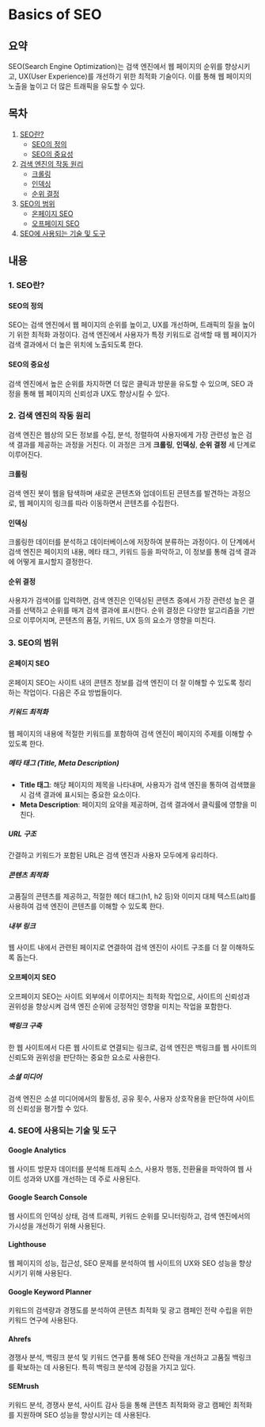 # Basics of SEO

<!-- ================================================== -->

## 요약

SEO(Search Engine Optimization)는 검색 엔진에서 웹 페이지의 순위를 향상시키고, UX(User Experience)를 개선하기 위한 최적화 기술이다. 이를 통해 웹 페이지의 노출을 높이고 더 많은 트래픽을 유도할 수 있다.

<!-- ================================================== -->

## 목차

1. [SEO란?](#1-seo란)
   - [SEO의 정의](#seo의-정의)
   - [SEO의 중요성](#seo의-중요성)
2. [검색 엔진의 작동 원리](#2-검색-엔진의-작동-원리)
   - [크롤링](#크롤링)
   - [인덱싱](#인덱싱)
   - [순위 결정](#순위-결정)
3. [SEO의 범위](#3-seo의-범위)
   - [온페이지 SEO](#온페이지-seo)
   - [오프페이지 SEO](#오프페이지-seo)
4. [SEO에 사용되는 기술 및 도구](#4-seo에-사용되는-기술-및-도구)

<!-- ================================================== -->

## 내용

### 1. SEO란?

#### SEO의 정의

SEO는 검색 엔진에서 웹 페이지의 순위를 높이고, UX를 개선하며, 트래픽의 질을 높이기 위한 최적화 과정이다. 검색 엔진에서 사용자가 특정 키워드로 검색할 때 웹 페이지가 검색 결과에서 더 높은 위치에 노출되도록 한다.

#### SEO의 중요성

검색 엔진에서 높은 순위를 차지하면 더 많은 클릭과 방문을 유도할 수 있으며, SEO 과정을 통해 웹 페이지의 신뢰성과 UX도 향상시킬 수 있다.

### 2. 검색 엔진의 작동 원리

검색 엔진은 웹상의 모든 정보를 수집, 분석, 정렬하여 사용자에게 가장 관련성 높은 검색 결과를 제공하는 과정을 거친다. 이 과정은 크게 **크롤링**, **인덱싱**, **순위 결정** 세 단계로 이루어진다.

#### 크롤링

검색 엔진 봇이 웹을 탐색하며 새로운 콘텐츠와 업데이트된 콘텐츠를 발견하는 과정으로, 웹 페이지의 링크를 따라 이동하면서 콘텐츠를 수집한다.

#### 인덱싱

크롤링한 데이터를 분석하고 데이터베이스에 저장하여 분류하는 과정이다. 이 단계에서 검색 엔진은 페이지의 내용, 메타 태그, 키워드 등을 파악하고, 이 정보를 통해 검색 결과에 어떻게 표시할지 결정한다.

#### 순위 결정

사용자가 검색어를 입력하면, 검색 엔진은 인덱싱된 콘텐츠 중에서 가장 관련성 높은 결과를 선택하고 순위를 매겨 검색 결과에 표시한다. 순위 결정은 다양한 알고리즘을 기반으로 이루어지며, 콘텐츠의 품질, 키워드, UX 등의 요소가 영향을 미친다.

### 3. SEO의 범위

#### 온페이지 SEO

온페이지 SEO는 사이트 내의 콘텐츠 정보를 검색 엔진이 더 잘 이해할 수 있도록 정리하는 작업이다. 다음은 주요 방법들이다.

##### 키워드 최적화

웹 페이지의 내용에 적절한 키워드를 포함하여 검색 엔진이 페이지의 주제를 이해할 수 있도록 한다.

##### 메타 태그 (Title, Meta Description)

- **Title 태그**: 해당 페이지의 제목을 나타내며, 사용자가 검색 엔진을 통하여 검색했을 시 검색 결과에 표시되는 중요한 요소이다.
- **Meta Description**: 페이지의 요약을 제공하며, 검색 결과에서 클릭률에 영향을 미친다.

##### URL 구조

간결하고 키워드가 포함된 URL은 검색 엔진과 사용자 모두에게 유리하다.

##### 콘텐츠 최적화

고품질의 콘텐츠를 제공하고, 적절한 헤더 태그(h1, h2 등)와 이미지 대체 텍스트(alt)를 사용하여 검색 엔진이 콘텐츠를 이해할 수 있도록 한다.

##### 내부 링크

웹 사이트 내에서 관련된 페이지로 연결하여 검색 엔진이 사이트 구조를 더 잘 이해하도록 돕는다.

#### 오프페이지 SEO

오프페이지 SEO는 사이트 외부에서 이루어지는 최적화 작업으로, 사이트의 신뢰성과 권위성을 향상시켜 검색 엔진 순위에 긍정적인 영향을 미치는 작업을 포함한다.

##### 백링크 구축

한 웹 사이트에서 다른 웹 사이트로 연결되는 링크로, 검색 엔진은 백링크를 웹 사이트의 신뢰도와 권위성을 판단하는 중요한 요소로 사용한다.

##### 소셜 미디어

검색 엔진은 소셜 미디어에서의 활동성, 공유 횟수, 사용자 상호작용을 판단하여 사이트의 신뢰성을 평가할 수 있다.

### 4. SEO에 사용되는 기술 및 도구

#### Google Analytics

웹 사이트 방문자 데이터를 분석해 트래픽 소스, 사용자 행동, 전환율을 파악하여 웹 사이트 성과와 UX를 개선하는 데 주로 사용된다.

#### Google Search Console

웹 사이트의 인덱싱 상태, 검색 트래픽, 키워드 순위를 모니터링하고, 검색 엔진에서의 가시성을 개선하기 위해 사용된다.

#### Lighthouse

웹 페이지의 성능, 접근성, SEO 문제를 분석하여 웹 사이트의 UX와 SEO 성능을 향상시키기 위해 사용된다.

#### Google Keyword Planner

키워드의 검색량과 경쟁도를 분석하여 콘텐츠 최적화 및 광고 캠페인 전략 수립을 위한 키워드 연구에 사용된다.

#### Ahrefs

경쟁사 분석, 백링크 분석 및 키워드 연구를 통해 SEO 전략을 개선하고 고품질 백링크를 확보하는 데 사용된다. 특히 백링크 분석에 강점을 가지고 있다.

#### SEMrush

키워드 분석, 경쟁사 분석, 사이트 감사 등을 통해 콘텐츠 최적화와 광고 캠페인 최적화를 지원하며 SEO 성능을 향상시키는 데 사용된다.
